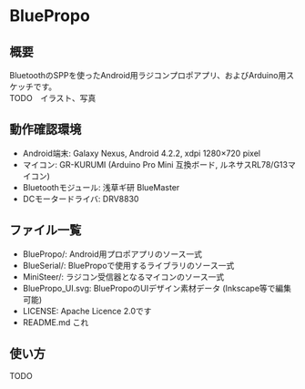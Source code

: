 BluePropo
=========

## 概要
BluetoothのSPPを使ったAndroid用ラジコンプロポアプリ、およびArduino用スケッチです。  
TODO　イラスト、写真
## 動作確認環境
* Android端末: Galaxy Nexus, Android 4.2.2, xdpi 1280×720 pixel
* マイコン: GR-KURUMI (Arduino Pro Mini 互換ボード, ルネサスRL78/G13マイコン)
* Bluetoothモジュール: 浅草ギ研 BlueMaster
* DCモータードライバ: DRV8830
## ファイル一覧
* BluePropo/: Android用プロポアプリのソース一式
* BlueSerial/: BluePropoで使用するライブラリのソース一式
* MiniSteer/: ラジコン受信器となるマイコンのソース一式
* BluePropo_UI.svg: BluePropoのUIデザイン素材データ (Inkscape等で編集可能)
* LICENSE: Apache Licence 2.0です
* README.md これ
## 使い方
TODO

